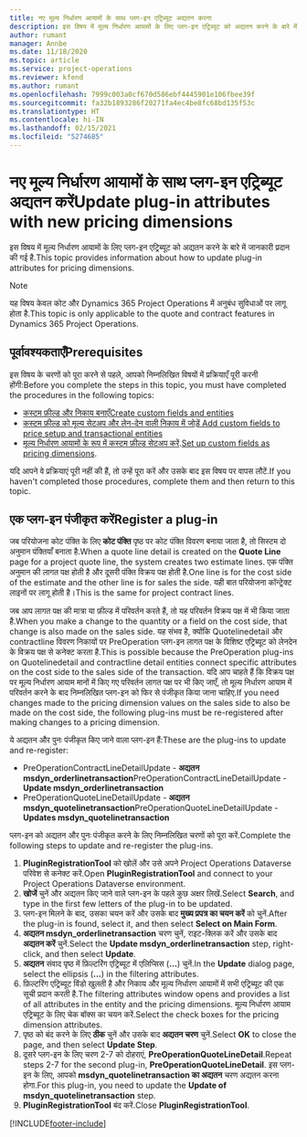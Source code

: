 ```yaml
---
title: नए मूल्य निर्धारण आयामों के साथ प्लग-इन एट्रिब्यूट अद्यतन करना
description: इस विषय में मूल्य निर्धारण आयामों के लिए प्लग-इन एट्रिब्यूट को अद्यतन करने के बारे में जानकारी प्रदान की गई है.
author: rumant
manager: Annbe
ms.date: 11/18/2020
ms.topic: article
ms.service: project-operations
ms.reviewer: kfend
ms.author: rumant
ms.openlocfilehash: 7999c003a0cf670d586ebf4445901e106fbee39f
ms.sourcegitcommit: fa32b1893286f20271fa4ec4be8fc68bd135f53c
ms.translationtype: HT
ms.contentlocale: hi-IN
ms.lasthandoff: 02/15/2021
ms.locfileid: "5274685"
---
```

# <a name="update-plug-in-attributes-with-new-pricing-dimensions"></a><span data-ttu-id="24d6d-103">नए मूल्य निर्धारण आयामों के साथ प्लग-इन एट्रिब्यूट अद्यतन करें</span><span class="sxs-lookup"><span data-stu-id="24d6d-103">Update plug-in attributes with new pricing dimensions</span></span>

<span data-ttu-id="24d6d-104">इस विषय में मूल्य निर्धारण आयामों के लिए प्लग-इन एट्रिब्यूट को अद्यतन करने के बारे में जानकारी प्रदान की गई है.</span><span class="sxs-lookup"><span data-stu-id="24d6d-104">This topic provides information about how to update plug-in attributes for pricing dimensions.</span></span>

> [!NOTE]
> <span data-ttu-id="24d6d-105">यह विषय केवल कोट और Dynamics 365 Project Operations में अनुबंध सुविधाओं पर लागू होता है.</span><span class="sxs-lookup"><span data-stu-id="24d6d-105">This topic is only applicable to the quote and contract features in Dynamics 365 Project Operations.</span></span>

## <a name="prerequisites"></a><span data-ttu-id="24d6d-106">पूर्वावश्यकताएँ</span><span class="sxs-lookup"><span data-stu-id="24d6d-106">Prerequisites</span></span>
<span data-ttu-id="24d6d-107">इस विषय के चरणों को पूरा करने से पहले, आपको निम्नलिखित विषयों में प्रक्रियाएँ पूरी करनी होंगी:</span><span class="sxs-lookup"><span data-stu-id="24d6d-107">Before you complete the steps in this topic, you must have completed the procedures in the following topics:</span></span>

  - [<span data-ttu-id="24d6d-108">कस्टम फ़ील्ड और निकाय बनाएँ</span><span class="sxs-lookup"><span data-stu-id="24d6d-108">Create custom fields and entities</span></span>](create-custom-fields-entities-pricing-dimensions.md) 
  - [<span data-ttu-id="24d6d-109">कस्टम फ़ील्ड को मूल्य सेटअप और लेन-देन वाली निकाय में जोड़ें </span><span class="sxs-lookup"><span data-stu-id="24d6d-109">Add custom fields to price setup and transactional entities</span></span>](add-custom-fields-price-setup-transactional-entities.md)
  - <span data-ttu-id="24d6d-110">[मूल्य निर्धारण आयामों के रूप में कस्टम फ़ील्ड सेटअप करें](set-up-custom-fields-pricing-dimensions.md).</span><span class="sxs-lookup"><span data-stu-id="24d6d-110">[Set up custom fields as pricing dimensions](set-up-custom-fields-pricing-dimensions.md).</span></span> 
  
<span data-ttu-id="24d6d-111">यदि आपने वे प्रक्रियाएं पूरी नहीं की हैं, तो उन्हें पूरा करें और उसके बाद इस विषय पर वापस लौटें.</span><span class="sxs-lookup"><span data-stu-id="24d6d-111">If you haven't completed those procedures, complete them and then return to this topic.</span></span>

## <a name="register-a-plug-in"></a><span data-ttu-id="24d6d-112">एक प्लग-इन पंजीकृत करें</span><span class="sxs-lookup"><span data-stu-id="24d6d-112">Register a plug-in</span></span>
<span data-ttu-id="24d6d-113">जब परियोजना कोट पंक्ति के लिए **कोट पंक्ति** पृष्ठ पर कोट पंक्ति विवरण बनाया जाता है, तो सिस्टम दो अनुमान पंक्तियाँ बनाता है.</span><span class="sxs-lookup"><span data-stu-id="24d6d-113">When a quote line detail is created on the **Quote Line** page for a project quote line, the system creates two estimate lines.</span></span> <span data-ttu-id="24d6d-114">एक पंक्ति अनुमान की लागत पक्ष होती है और दूसरी पंक्ति विक्रय पक्ष होती है.</span><span class="sxs-lookup"><span data-stu-id="24d6d-114">One line is for the cost side of the estimate and the other line is for sales the side.</span></span> <span data-ttu-id="24d6d-115">यही बात परियोजना कॉन्ट्रेक्ट लाइनों पर लागू होती है।</span><span class="sxs-lookup"><span data-stu-id="24d6d-115">This is the same  for project contract lines.</span></span>

<span data-ttu-id="24d6d-116">जब आप लागत पक्ष की मात्रा या फ़ील्ड में परिवर्तन करते हैं, तो यह परिवर्तन विक्रय पक्ष में भी किया जाता है.</span><span class="sxs-lookup"><span data-stu-id="24d6d-116">When you make a change to the quantity or a field on the cost side, that change is also made on the sales side.</span></span> <span data-ttu-id="24d6d-117">यह संभव है, क्योंकि Quotelinedetail और contractline विवरण निकायों पर PreOperation प्लग-इन लागत पक्ष के विशिष्ट एट्रिब्यूट को लेनदेन के विक्रय पक्ष से कनेक्ट करता है.</span><span class="sxs-lookup"><span data-stu-id="24d6d-117">This is possible because the PreOperation plug-ins on Quotelinedetail and contractline detail entities connect specific attributes on the cost side to the sales side of the transaction.</span></span> <span data-ttu-id="24d6d-118">यदि आप चाहते हैं कि विक्रय पक्ष पर मूल्य निर्धारण आयाम मानों में किए गए परिवर्तन लागत पक्ष पर भी किए जाएँ, तो मूल्य निर्धारण आयाम में परिवर्तन करने के बाद निम्नलिखित प्लग-इन को फिर से पंजीकृत किया जाना चाहिए.</span><span class="sxs-lookup"><span data-stu-id="24d6d-118">If you need changes made to the pricing dimension values on the sales side to also be made on the cost side, the following plug-ins must be re-registered after making changes to a pricing dimension.</span></span>

<span data-ttu-id="24d6d-119">ये अद्यतन और पुनः पंजीकृत किए जाने वाला प्लग-इन हैं:</span><span class="sxs-lookup"><span data-stu-id="24d6d-119">These are the plug-ins to update and re-register:</span></span>

- <span data-ttu-id="24d6d-120">PreOperationContractLineDetailUpdate - **अद्यतन msdyn_orderlinetransaction**</span><span class="sxs-lookup"><span data-stu-id="24d6d-120">PreOperationContractLineDetailUpdate - **Update msdyn_orderlinetransaction**</span></span>
- <span data-ttu-id="24d6d-121">PreOperationQuoteLineDetailUpdate - **अद्यतन msdyn_quotelinetransaction**</span><span class="sxs-lookup"><span data-stu-id="24d6d-121">PreOperationQuoteLineDetailUpdate - **Updates msdyn_quotelinetransaction**</span></span>

<span data-ttu-id="24d6d-122">प्लग-इन को अद्यतन और पुनः पंजीकृत करने के लिए निम्नलिखित चरणों को पूरा करें.</span><span class="sxs-lookup"><span data-stu-id="24d6d-122">Complete the following steps to update and re-register the plug-ins.</span></span>

1. <span data-ttu-id="24d6d-123">**PluginRegistrationTool** को खोलें और उसे अपने Project Operations Dataverse परिवेश से कनेक्ट करें.</span><span class="sxs-lookup"><span data-stu-id="24d6d-123">Open **PluginRegistrationTool** and connect to your Project Operations Dataverse environment.</span></span>
2. <span data-ttu-id="24d6d-124">**खोजें** चुनें और अद्यतन किए जाने वाले प्लग-इन के पहले कुछ अक्षर लिखें.</span><span class="sxs-lookup"><span data-stu-id="24d6d-124">Select **Search**, and type in the first few letters of the plug-in to be updated.</span></span>
3. <span data-ttu-id="24d6d-125">प्लग-इन मिलने के बाद, उसका चयन करें और उसके बाद **मुख्य प्रपत्र का चयन करें** को चुनें.</span><span class="sxs-lookup"><span data-stu-id="24d6d-125">After the plug-in is found, select it, and then select **Select on Main Form**.</span></span>
4. <span data-ttu-id="24d6d-126">**अद्यतन msdyn_orderlinetransaction** चरण चुनें, राइट-क्लिक करें और उसके बाद **अद्यतन करें** चुनें.</span><span class="sxs-lookup"><span data-stu-id="24d6d-126">Select the **Update msdyn_orderlinetransaction** step, right-click, and then select **Update**.</span></span>
5. <span data-ttu-id="24d6d-127">**अद्यतन** संवाद पृष्ठ में फ़िल्टरिंग एट्रिब्यूट में एलिप्सिस (**...**) चुनें.</span><span class="sxs-lookup"><span data-stu-id="24d6d-127">In the **Update** dialog page, select the ellipsis (**...**) in the filtering attributes.</span></span>
6. <span data-ttu-id="24d6d-128">फ़िल्टरिंग एट्रिब्यूट विंडो खुलती है और निकाय और मूल्य निर्धारण आयामों में सभी एट्रिब्यूट की एक सूची प्रदान करती है.</span><span class="sxs-lookup"><span data-stu-id="24d6d-128">The filtering attributes window opens and provides a list of all attributes in the entity and the pricing dimensions.</span></span> <span data-ttu-id="24d6d-129">मूल्य निर्धारण आयाम एट्रिब्यूट के लिए चेक बॉक्स का चयन करें.</span><span class="sxs-lookup"><span data-stu-id="24d6d-129">Select the check boxes for the pricing dimension attributes.</span></span>
7. <span data-ttu-id="24d6d-130">पृष्ठ को बंद करने के लिए **ठीक** चुनें और उसके बाद **अद्यतन चरण** चुनें.</span><span class="sxs-lookup"><span data-stu-id="24d6d-130">Select **OK** to close the page, and then select **Update Step**.</span></span>
8. <span data-ttu-id="24d6d-131">दूसरे प्लग-इन के लिए चरण 2-7 को दोहराएं, **PreOperationQuoteLineDetail**.</span><span class="sxs-lookup"><span data-stu-id="24d6d-131">Repeat steps 2-7 for the second plug-in, **PreOperationQuoteLineDetail**.</span></span> <span data-ttu-id="24d6d-132">इस प्लग-इन के लिए, आपको **msdyn_quotelinetransaction का अद्यतन** चरण अद्यतन करना होगा.</span><span class="sxs-lookup"><span data-stu-id="24d6d-132">For this plug-in, you need to update the **Update of msdyn_quotelinetransaction** step.</span></span>
9. <span data-ttu-id="24d6d-133">**PluginRegistrationTool** बंद करें.</span><span class="sxs-lookup"><span data-stu-id="24d6d-133">Close **PluginRegistrationTool**.</span></span>


[!INCLUDE[footer-include](../includes/footer-banner.md)]
